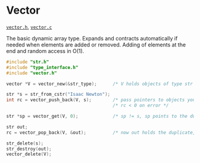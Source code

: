 # Vector

[`vector.h`](./../src/vector.h), [`vector.c`](./../src/vector.c)

The basic dynamic array type. Expands and contracts automatically if needed when elements are
added or removed. Adding of elements at the end and random access in O(1).

```C
#include "str.h"
#include "type_interface.h"
#include "vector.h"

vector *V = vector_new(&str_type);      /* V holds objects of type str (provided with the library) */

str *s = str_from_cstr("Isaac Newton");
int rc = vector_push_back(V, s);        /* pass pointers to objects you want to copy into the vector */
                                        /* rc < 0 on error */

str *sp = vector_get(V, 0);             /* sp != s, sp points to the duplicate of s in the vector */

str out;
rc = vector_pop_back(V, &out);          /* now out holds the duplicate, rc == 0 if V was empty */

str_delete(s);
str_destroy(out);
vector_delete(V);
```
